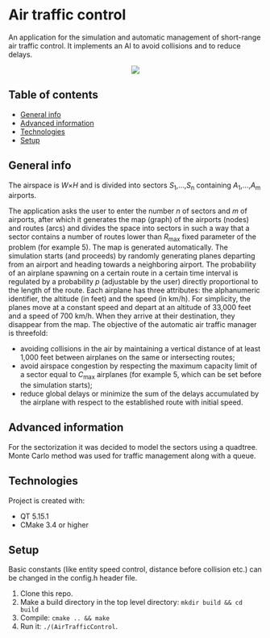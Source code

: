# Air traffic control

An application for the simulation and automatic management of short-range air traffic control. It implements an AI to avoid collisions and to reduce delays.

<p align="center">
  <img src="https://user-images.githubusercontent.com/72530555/147838516-0a692fca-1f32-4d57-a9a1-5b07a9ed5304.gif" />
</p>

## Table of contents
* [General info](#general-info)
* [Advanced information](#advanced-information)
* [Technologies](#technologies)
* [Setup](#setup)

## General info
The airspace is *W*×*H* and is divided into sectors *S*<sub>1</sub>,…,*S*<sub>n</sub> containing *A*<sub>1</sub>,…,*A*<sub>m</sub> airports.

The application asks the user to enter the number *n* of sectors and *m* of airports, after which it generates the map (graph) of the airports (nodes) and routes (arcs) and divides the space into sectors in such a way that a sector contains a number of routes lower than *R*<sub>max</sub> fixed parameter of the problem (for example 5). The map is generated automatically. The simulation starts (and proceeds) by randomly generating planes departing from an airport and heading towards a neighboring airport. The probability of an airplane spawning on a certain route in a certain time interval is regulated by a probability *p* (adjustable by the user) directly proportional to the length of the route. Each airplane has three attributes: the alphanumeric identifier, the altitude (in feet) and the speed (in km/h). For simplicity, the planes move at a constant speed and depart at an altitude of 33,000 feet and a speed of 700 km/h. When they arrive at their destination, they disappear from the map. The objective of the automatic air traffic manager is threefold:

- avoiding collisions in the air by maintaining a vertical distance of at least 1,000 feet between airplanes on the same or intersecting routes;
- avoid airspace congestion by respecting the maximum capacity limit of a sector equal to *C*<sub>max</sub> airplanes (for example 5, which can be set before the simulation starts);
- reduce global delays or minimize the sum of the delays accumulated by the airplane with respect to the established route with initial speed. 

## Advanced information
For the sectorization it was decided to model the sectors using a quadtree. Monte Carlo method was used for traffic management along with a queue.

## Technologies
Project is created with:
- QT 5.15.1
- CMake 3.4 or higher

## Setup
Basic constants (like entity speed control, distance before collision etc.) can be changed in the config.h header file.

1. Clone this repo.
2. Make a build directory in the top level directory: `mkdir build && cd build`
3. Compile: `cmake .. && make`
4. Run it: `./(AirTrafficControl`.

